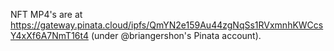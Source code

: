NFT MP4's are at https://gateway.pinata.cloud/ipfs/QmYN2e159Au44zgNqSs1RVxmnhKWCcsY4xXf6A7NmT16t4 (under @briangershon's Pinata account).
